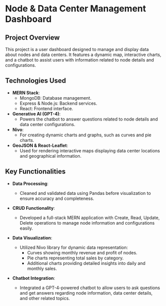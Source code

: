
# Node & Data Center Management Dashboard

## Project Overview
This project is a user dashboard designed to manage and display data about nodes and data centers. It features a dynamic map, interactive charts, and a chatbot to assist users with information related to node details and configurations.

## Technologies Used
- **MERN Stack**: 
  - MongoDB: Database management.
  - Express & Node.js: Backend services.
  - React: Frontend interface.
- **Generative AI (GPT-4)**: 
  - Powers the chatbot to answer questions related to node details and data center configurations.
- **Nivo**: 
  - For creating dynamic charts and graphs, such as curves and pie charts.
- **GeoJSON & React-Leaflet**: 
  - Used for rendering interactive maps displaying data center locations and geographical information.

## Key Functionalities
- **Data Processing**: 
  - Cleaned and validated data using Pandas before visualization to ensure accuracy and completeness.
  
- **CRUD Functionality**: 
  - Developed a full-stack MERN application with Create, Read, Update, Delete operations to manage node information and configurations easily.

- **Data Visualization**: 
  - Utilized Nivo library for dynamic data representation:
    - Curves showing monthly revenue and profit of nodes.
    - Pie charts representing total sales by category.
    - Additional charts providing detailed insights into daily and monthly sales.

- **Chatbot Integration**: 
  - Integrated a GPT-4-powered chatbot to allow users to ask questions and get answers regarding node information, data center details, and other related topics.
